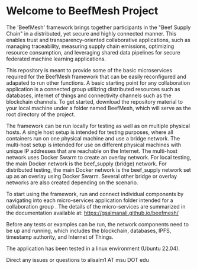 # Welcome to BeefMesh Project


The 'BeefMesh' framework brings together participants in the "Beef Supply Chain" in a distributed, yet secure and highly connected manner. This enables trust and transparency-oriented collaborative applications, such as managing traceability, measuring supply chain emissions, optimizing resource consumption, and leveraging shared data pipelines for secure federated machine learning applications.

This repository is meant to provide some of the basic microservices required for the BeefMesh framework that can be easily reconfigured and adapated to run other functions. A basic starting point for any collaboration application is a connected group utilizing distributed resources such as databases, internet of things and connectivity channels such as the blockchain channels. To get started, download the repository material to your local machine under a folder named BeefMesh, which will serve as the root directory of the project. 

The framework can be run locally for testing as well as on multiple physical hosts. A single host setup is intended for testing purposes, where all containers run on one physical machine and use a bridge network. The multi-host setup is intended for use on different physical machines with unique IP addresses that are reachable on the Internet. The multi-host network uses Docker Swarm to create an overlay network. For local testing, the main Docker network is the beef_supply (bridge) network. For distributed testing, the main Docker network is the beef_supply network set up as an overlay using Docker Swarm. Several other bridge or overlay networks are also created depending on the scenario.

To start using the framework, run and connect individual components by navigating into each micro-services application folder intended for a collaboration group . The details of the micro-services are summarized in the documentation available at: https://gsalmanali.github.io/beefmesh/

Before any tests or examples can be run, the network components need to be up and running, which includes the blockchain, databases, IPFS, timestamp authority, and Internet of Things. 

The application has been tested in a linux environment (Ubuntu 22.04).

Direct any issues or questions to alisalm1 AT msu DOT edu
